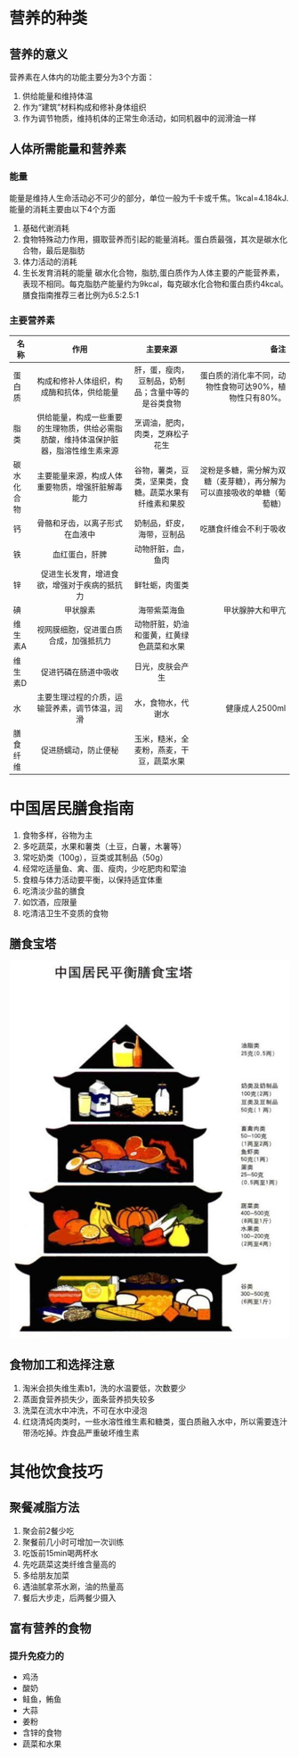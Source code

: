 # 营养的种类
## 营养的意义
营养素在人体内的功能主要分为3个方面：
1. 供给能量和维持体温
2. 作为“建筑”材料构成和修补身体组织
3. 作为调节物质，维持机体的正常生命活动，如同机器中的润滑油一样

## 人体所需能量和营养素
### 能量
能量是维持人生命活动必不可少的部分，单位一般为千卡或千焦。1kcal=4.184kJ. 能量的消耗主要由以下4个方面

1. 基础代谢消耗
2. 食物特殊动力作用，摄取营养而引起的能量消耗。蛋白质最强，其次是碳水化合物，最后是脂肪
3. 体力活动的消耗
4. 生长发育消耗的能量
碳水化合物，脂肪,蛋白质作为人体主要的产能营养素，表现不相同。每克脂肪产能量约为9kcal，每克碳水化合物和蛋白质约4kcal。膳食指南推荐三者比例为6.5:2.5:1

### 主要营养素
|名称|作用|主要来源|备注|
|---|:-------------:|:-------------:|---:|
|蛋白质|构成和修补人体组织，构成酶和抗体，供给能量|肝，蛋，瘦肉，豆制品，奶制品；含量中等的是谷类食物|蛋白质的消化率不同，动物性食物可达90%，植物性只有80%。|
|脂类|供给能量，构成一些重要的生理物质，供给必需脂肪酸，维持体温保护脏器，脂溶性维生素来源|烹调油，肥肉，肉类，芝麻松子花生|
|碳水化合物|主要能量来源，构成人体重要物质，增强肝脏解毒能力|谷物，薯类，豆类，坚果类，食糖。蔬菜水果有纤维素和果胶|淀粉是多糖，需分解为双糖（麦芽糖），再分解为可以直接吸收的单糖（葡萄糖）|
|钙|骨骼和牙齿，以离子形式在血液中|奶制品，虾皮，海带，豆制品|吃膳食纤维会不利于吸收|
|铁|血红蛋白，肝脾|动物肝脏，血，鱼肉||
|锌|促进生长发育，增进食欲，增强对于疾病的抵抗力|鲜牡蛎，肉蛋类||
|碘|甲状腺素|海带紫菜海鱼|甲状腺肿大和甲亢|
|维生素A|视网膜细胞，促进蛋白质合成，加强抵抗力|动物肝脏，奶油和蛋黄，红黄绿色蔬菜和水果||
|维生素D|促进钙磷在肠道中吸收|日光，皮肤会产生|
|水|主要生理过程的介质，运输营养素，调节体温，润滑|水，食物水，代谢水|健康成人2500ml
|膳食纤维|促进肠蠕动，防止便秘|玉米，糙米，全麦粉，燕麦，干豆，蔬菜水果|

# 中国居民膳食指南
1. 食物多样，谷物为主
2. 多吃蔬菜，水果和薯类（土豆，白薯，木薯等）
3. 常吃奶类（100g），豆类或其制品（50g）
4. 经常吃适量鱼、禽、蛋、瘦肉，少吃肥肉和荤油
5. 食粮与体力活动要平衡，以保持适宜体重
6. 吃清淡少盐的膳食
7. 如饮酒，应限量
8. 吃清洁卫生不变质的食物

## 膳食宝塔
![alt text](pic/3.jpg)<br>

## 食物加工和选择注意
1. 淘米会损失维生素b1，洗的水温要低，次数要少
2. 蒸面食营养损失少，面条营养损失较多
3. 洗菜在流水中冲洗，不可在水中浸泡
4. 红烧清炖肉类时，一些水溶性维生素和糖类，蛋白质融入水中，所以需要连汁带汤吃掉。炸食品严重破坏维生素

# 其他饮食技巧
## 聚餐减脂方法
1. 聚会前2餐少吃
2. 聚餐前几小时可增加一次训练
3. 吃饭前15min喝两杯水
4. 先吃蔬菜这类纤维含量高的
5. 多给朋友加菜
6. 遇油腻拿茶水涮，油的热量高
7. 餐后大步走，后两餐少摄入

## 富有营养的食物
### 提升免疫力的
 - 鸡汤
 - 酸奶
 - 鲑鱼，鲔鱼
 - 大蒜
 - 姜粉
 - 含锌的食物
 - 蔬菜和水果